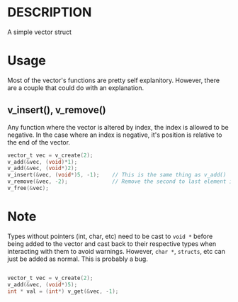 # DESCRIPTION
A simple vector struct

# Usage
Most of the vector's functions are pretty self explanitory. However, there are a couple that could do with an explanation.

## v_insert(), v_remove()
Any function where the vector is altered by index, the index is allowed to be negative. In the case where an index is negative, it's position is relative to the end of the vector.
```c
vector_t vec = v_create(2);
v_add(&vec, (void)*1);
v_add(&vec, (void*)2);
v_insert(&vec, (void*)5, -1);    // This is the same thing as v_add()
v_remove(&vec, -2);              // Remove the second to last element in the vector.
v_free(&vec);
```

# Note
Types without pointers (int, char, etc) need to be cast to `void *` before being added to the vector and cast back to their respective types when interacting with them to avoid warnings. However, `char *`, `structs`, etc can just be added as normal. This is probably a bug.
```c

vector_t vec = v_create(2);
v_add(&vec, (void*)5);
int * val = (int*) v_get(&vec, -1);

```
